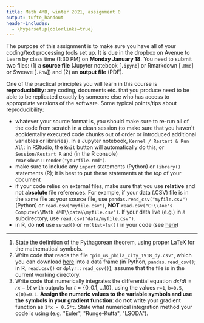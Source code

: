 ```yaml
---
title: Math 4MB, winter 2021, assignment 0
output: tufte_handout
header-includes:
  - \hypersetup{colorlinks=true}
---
```



The purpose of this assignment is to make sure you have all of your coding/text processing tools set up. It is due in the dropbox on Avenue to Learn by class time (1:30 PM) on **Monday January 18**.  You need to submit two files: (1) a **source file** (Jupyter notebook [`.ipynb`] or Rmarkdown [`.Rmd`] or Sweave [`.Rnw`]) and (2) an **output file** (PDF).

One of the practical principles you will learn in this course is **reproducibility**: any coding, documents etc. that you produce need to be able to be replicated exactly by someone else who has access to appropriate versions of the software. Some typical points/tips about reproducibility:

- whatever your source format is, you should make sure to re-run all of the code from scratch in a clean session (to make sure that you haven't accidentally executed code chunks out of order or introduced additional variables or libraries). In a Jupyter notebook, `Kernel / Restart & Run All`: in RStudio, the `Knit` button will automatically do this, or `Session/Restart R` and (in the R console) `rmarkdown::render("yourfile.rmd")`.
- make sure to include any `import` statements (Python) or `library()` statements (R); it is best to put these statements at the *top* of your document
- if your code relies on external files, make sure that you use **relative** and not **absolute** file references. For example, if your data (.CSV) file is in the same file as your source file, use `pandas.read_csv("myfile.csv")` (Python) or `read.csv("myfile.csv")`, **NOT** `read.csv("C:\\Joe's Computer\\Math 4MB\\data\\myfile.csv")`. If your data live (e.g.) in a subdirectory, use `read.csv("data/myfile.csv")`.
- in R, do **not** use `setwd()` or `rm(list=ls())` in your code (see [here](https://www.tidyverse.org/blog/2017/12/workflow-vs-script/))

---

1. State the definition of the Pythagorean theorem, using proper LaTeX for the mathematical symbols.
2. Write code that reads the file `"pim_us_phila_city_1918_dy.csv"`, which you can download [here](../data/pim_us_phila_city_1918_dy.csv) into a data frame (in Python, `pandas.read_csv()`; in R, `read.csv()` or `dplyr::read_csv()`); assume that the file is in the current working directory.
3. Write code that numerically integrates the differential equation $dx/dt = rx-bt$ with outputs for $t=\{0, 0.1, \dots 10\}$, using the values `r=1`, `b=0.5`, `x(0)=0.1`. **Assign the numeric values to the variable symbols and use the symbols in your gradient function**: do **not** write your gradient function as `1*x - 0.5*t`. State what numerical integration method your code is using (e.g. "Euler", "Runge-Kutta", "LSODA").
